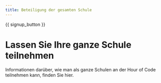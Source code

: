 ```yaml
---
title: Beteiligung der gesamten Schule
---
```


{{ signup_button }}

# Lassen Sie Ihre ganze Schule teilnehmen

Informationen darüber, wie man als ganze Schulen an der Hour of Code teilnehmen kann, finden Sie hier.